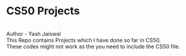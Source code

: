 # CS50 Projects
<br>
Author - Yash Jaiswal
<br>
This Repo contains Projects which I have done so far in CS50.
<br> 
These codes might not  work as the you need to include the CS50 file. 

